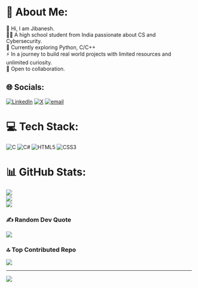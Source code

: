 # 💫 About Me:
🔭 Hi, I am Jibanesh.<br>🧑‍🎓 A high school student from India passionate about CS and Cybersecurity.<br>🌱 Currently exploring Python, C/C++<br>⚡ In a journey to build real world projects with limited resources and unlimited curiosity.<br>👯 Open to collaboration.


## 🌐 Socials:
[![LinkedIn](https://img.shields.io/badge/LinkedIn-%230077B5.svg?logo=linkedin&logoColor=white)](https://linkedin.com/in/devjibanesh) [![X](https://img.shields.io/badge/X-black.svg?logo=X&logoColor=white)](https://x.com/devjiban_) [![email](https://img.shields.io/badge/Email-D14836?logo=gmail&logoColor=white)](mailto:devjibanesh@gmail.com) 

# 💻 Tech Stack:
![C](https://img.shields.io/badge/c-%2300599C.svg?style=plastic&logo=c&logoColor=white) ![C#](https://img.shields.io/badge/c%23-%23239120.svg?style=plastic&logo=csharp&logoColor=white) ![HTML5](https://img.shields.io/badge/html5-%23E34F26.svg?style=plastic&logo=html5&logoColor=white) ![CSS3](https://img.shields.io/badge/css3-%231572B6.svg?style=plastic&logo=css3&logoColor=white)
# 📊 GitHub Stats:
![](https://github-readme-stats.vercel.app/api?username=devjibanesh&theme=transparent&hide_border=false&include_all_commits=true&count_private=false)<br/>
![](https://nirzak-streak-stats.vercel.app/?user=devjibanesh&theme=transparent&hide_border=false)<br/>
![](https://github-readme-stats.vercel.app/api/top-langs/?username=devjibanesh&theme=transparent&hide_border=false&include_all_commits=true&count_private=false&layout=compact)

### ✍️ Random Dev Quote
![](https://quotes-github-readme.vercel.app/api?type=horizontal&theme=radical)

### 🔝 Top Contributed Repo
![](https://github-contributor-stats.vercel.app/api?username=devjibanesh&limit=5&theme=dark&combine_all_yearly_contributions=true)

---
[![](https://visitcount.itsvg.in/api?id=devjibanesh&icon=0&color=0)](https://visitcount.itsvg.in)

<!-- Proudly created with GPRM ( https://gprm.itsvg.in ) -->
